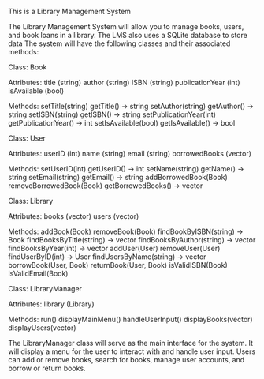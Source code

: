 This is a Library Management System

The Library Management System will allow you to manage books, users, and book loans in a library. 
The LMS also uses a SQLite database to store data
The system will have the following classes and their associated methods:

Class: Book

Attributes:
title (string)
author (string)
ISBN (string)
publicationYear (int)
isAvailable (bool)

Methods:
setTitle(string)
getTitle() -> string
setAuthor(string)
getAuthor() -> string
setISBN(string)
getISBN() -> string
setPublicationYear(int)
getPublicationYear() -> int
setIsAvailable(bool)
getIsAvailable() -> bool


Class: User

Attributes:
userID (int)
name (string)
email (string)
borrowedBooks (vector<Book>)

Methods:
setUserID(int)
getUserID() -> int
setName(string)
getName() -> string
setEmail(string)
getEmail() -> string
addBorrowedBook(Book)
removeBorrowedBook(Book)
getBorrowedBooks() -> vector<Book>


Class: Library

Attributes:
books (vector<Book>)
users (vector<User>)

Methods:
addBook(Book)
removeBook(Book)
findBookByISBN(string) -> Book
findBooksByTitle(string) -> vector<Book>
findBooksByAuthor(string) -> vector<Book>
findBooksByYear(int) -> vector<Book>
addUser(User)
removeUser(User)
findUserByID(int) -> User
findUsersByName(string) -> vector<User>
borrowBook(User, Book)
returnBook(User, Book)
isValidISBN(Book)
isValidEmail(Book)


Class: LibraryManager

Attributes: 
library (Library)

Methods:
run()
displayMainMenu()
handleUserInput()
displayBooks(vector<Book>)
displayUsers(vector<User>)

The LibraryManager class will serve as the main interface for the system. 
It will display a menu for the user to interact with and handle user input. 
Users can add or remove books, search for books, manage user accounts, and borrow or return books.
